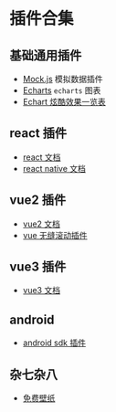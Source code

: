 # 插件合集

## 基础通用插件

- [Mock.js](http://mockjs.com/) 模拟数据插件
- [Echarts](https://echarts.apache.org/zh/index.html) `echarts` 图表
- [Echart 炫酷效果一览表](https://www.muzimuzi.com/#/chart/search)

## react 插件

- [react 文档](https://react.docschina.org/)
- [react native 文档](https://www.reactnative.cn/docs/environment-setup)

## vue2 插件

- [vue2 文档](https://v2.cn.vuejs.org/v2/guide/index.html)
- [vue 无缝滚动插件](https://chenxuan1993.gitee.io/component-document/index_prod#/component/seamless-default)

## vue3 插件

- [vue3 文档](https://cn.vuejs.org/)

## android

- [android sdk 插件](http://sdk.android-studio.org/)

## 杂七杂八

- [免费壁纸](https://wallhaven.cc/)
